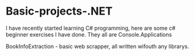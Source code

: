 # Basic-projects-.NET
I have recently started learning C# programming, here are some c# beginner exercises I have done.
They all are Console.Applications

BookInfoExtraction - basic web scrapper, all written wifouth any librarys. 
